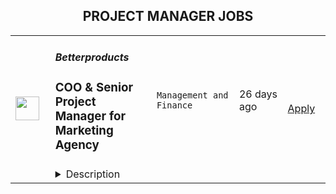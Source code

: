 <div align="center"><h2>PROJECT MANAGER JOBS</h2></div><table><tr>
                <td width="100" height="100" rowspan="2">
                    <img src="https://wwr-pro.s3.amazonaws.com/logos/0098/0239/logo.gif" width="38px" height="auto">
                </td>
                <td width="300">
                    <h5>Betterproducts</h5>
                    <h3> COO & Senior Project Manager for Marketing Agency</h3>
                </td>
                <td width="300">
                    <code>Management and Finance</code>
                </td>
                <td width="200">
                <text>26 days ago</text>
                </td>
                <td width="100" rowspan="2">
                <a href="https://weworkremotely.com/remote-jobs/betterproducts-coo-senior-project-manager-for-marketing-agency" align="right" target="_blank">Apply</a>
                </td>
            </tr>
            <tr>
                <td colspan="3">
                <details><summary>Description</summary>
                <img src="https://we-work-remotely.imgix.net/logos/0098/0239/logo.gif?ixlib=rails-4.0.0&w=50&h=50&dpr=2&fit=fill&auto=compress" />

<p>
  <strong>Headquarters:</strong> Berlin, Germany
    <br /><strong>URL:</strong> <a href="http://www.betterproducts.co">http://www.betterproducts.co</a>
</p>

<div>
<br>We are looking for a freelance full-time Project Manager for our marketing agency, starting direct or in the next 3 weeks, for a long-term collaboration. You will start in a project manager role and (assuming you do well) will take on the COO role. </div><div>
<br>You will manage several client projects at once and manage a remote team of about 7 people. You will work directly with clients and have monthly progress meetings with them. Your responsibility it to keep clients happy, ensure we deliver what we promised, and follow our processes to ensure quality. <br><br>
</div><div>Our clients are all B2B SaaS companies, and for most we offer an email outreach service, and for some we also run other marketing channels like ads, landing pages, etc. We always follow an exciting growth hacking approach with clear hypotheses, A/B testing, data collection, etc.<br><br>
</div><div><strong>Your skills</strong></div><ul>
<li>You worked as a <strong>marketing project manager</strong> for at least <strong>3+yrs and </strong>managed teams of 6 people or more<ul>
<li>You like to take <strong>ownership</strong>, and have no trouble <strong>resolving most problems</strong> yourself with help of the team. </li>
<li>You have at least 2 yrs of experience creating various types of marketing campaigns yourself </li>
<li>You like to come up with ideas and take action </li>
</ul>
</li>
<li>You <strong>worked directly with clients for 3+yrs</strong>. <ul>
<li>You have experience managing whole client relationships and delivery by yourself, with minimal help from managers above you.</li>
<li>Good sense of <strong>clear communication</strong> and quality. I.e. to ensure campaigns/experiments we share are easy to understand and don't leave any questions unanswered. </li>
<li>In resolving <strong>issues</strong> with clients, you communicate <strong>clearly</strong> and make it <strong>easy</strong> for them to take a decision. </li>
<li>You have a good <strong>feeling for priorities/urgency</strong> and never miss a deadline without letting your client know and having a recovery plan</li>
<li>You think <strong>strategically</strong>, have a feeling for <strong>priorities</strong> and are always focused on delivering <strong>maximum value to the customer</strong>
</li>
</ul>
</li>
<li>You are <strong>process-oriented</strong> and you ensure that you and your teams follow our delivery processes</li>
<li>You work <strong>Accurately</strong>. Your calculations and spelling is always correct, your choice of words is accurate. </li>
<li>You speak <strong>English fluently.</strong>
</li>
<li>You're strong in quickly <strong>learning new tools</strong>, and worked with many marketing tools in the past. You're not technical.</li>
<li>You have your own methods for staying in contact / <strong>on top</strong> enough with <strong>team</strong> members, not too much, not too little and that's a good mix of meetings and text communication. </li>
<li>Experience with <strong>email/linkedin outreach, advertising</strong> and growth hacking is a plus</li>
<li>Experience with <strong>B2B SaaS startups</strong> is a plus</li>
<li>We are currently not looking for candidates from India, Pakistan, Russia, Ireland, West Coast of US and China. </li>
<li>This is a remote freelance position (32-40 hours per week), you are paid for worked time and are required to use our time tracker. </li>
<li>Your <strong>working hours overlap</strong> at least 4 hours from 10 am - 10 pm in Berlin, and you are able to take client meetings between 14:00-19:00 Berlin time. </li>
</ul><div>
<br><br>
</div><div><strong><br>Please do not apply if you:</strong></div><div>To ensure we attract the right candidates, here is a somewhat exaggerated list of when not to apply. It's OK if you disagree with one or two.</div><ul>
<li>You don't consider yourself a bit of a workaholic and never work more than 8hrs</li>
<li>You don't believe the customer is always right</li>
<li>You think it's OK if campaign launch deadlines are missed and you wouldn't even inform the customer</li>
<li>You think it's OK to not answer a client complaint/issue mail within 24hrs</li>
<li>You don't believe in checking your team's work and regular checkins</li>
<li>You consider yourself not very technical and struggle to learn new tools</li>
<li>You're not process and data-oriented, or you hate documenting processes</li>
<li>You don't like being on top of the team, monitoring deadlines, budgets, etc</li>
<li>You hate meetings with your team and clients</li>
<li>You are not constantly full of ideas of how to do things better, lack energy and always have a critical tone</li>
<li>You think using Grammarly is useless. </li>
<li>You prefer to do things yourself instead of delegating. </li>
</ul><div>
<br><br>
</div><div><strong><br>Question? Or apply right away?</strong></div><div>
<br>If you have any questions about this position, don't hesitate to contact hr@betterproducts.co (not: .com). <br><br>
</div><div>To apply please send your CV to hr@betterproducts.co, no motivation letter is required. We will send you some short screening questions to answer, which we will use to select a shortlist of candidates that we will interview. A skill test is part of the process.<br><br>
</div>

<p><strong>To apply:</strong> <a href="https://weworkremotely.com/remote-jobs/betterproducts-coo-senior-project-manager-for-marketing-agency">https://weworkremotely.com/remote-jobs/betterproducts-coo-senior-project-manager-for-marketing-agency</a></p>

                </details>
                </td>
            </tr>,<tr>
                <td width="100" height="100" rowspan="2">
                    <img src="https://pbs.twimg.com/profile_images/2738508979/760be3edebfa0195e36fb3dba07297c1_400x400.png" width="38px" height="auto">
                </td>
                <td width="300">
                    <h5>10up</h5>
                    <h3>Senior Digital Project Manager</h3>
                </td>
                <td width="300">
                    <code></code>
                </td>
                <td width="200">
                <text>0 days ago</text>
                </td>
                <td width="100" rowspan="2">
                <a href="https://jobs.lever.co/10up-2/36ed2249-4b91-43f3-9604-9de62e3b558b" align="right" target="_blank">Apply</a>
                </td>
            </tr>
            <tr>
                <td colspan="3">
                <details><summary>Description</summary>
                <div class="section page-centered" data-qa="job-description"><div><b style="font-size: 18px">Location: Remote - Anywhere </b>(Open to applicants located anywhere around the globe.)</div><div><br></div><div>A Senior Project Manager at 10up is not just a task manager, but a strategic contributor to every project, and the driver for successful client delivery. Join a team of collaborative, cross-discipline professionals who have been pushing the boundaries of enterprise-level projects for over 12 years.</div><div><br></div><div>You’ll have ownership and input on a combination of innovative, challenging projects and ongoing support engagements—we believe in balanced and diverse workloads through dedicated resource management. We have a supportive Client Delivery structure, with established PM processes, while still allowing for autonomy.</div><div><br></div><div>As a leading digital agency, 10up’s client roster spans from innovative startups and impactful non-profits, to some of the biggest names in the industry, such as ESPN, Google, The New York Times Co., and The Nobel Prize Committee.&nbsp;</div><div><br></div><div>As a 10upper, you have options for flexible and alternative work schedules. Intentionally remote since day one, spanning six continents and 38+ countries, 10up fully embraces the benefits of distributed work.</div><div><br></div></div><div class="section page-centered"><div><h3>What you will do: </h3><ul class="posting-requirements plain-list"><ul><li>Act as the day-to-day Project Manager for 4 - 7 active projects; exhibiting senior-level ownership over all project scopes/plans, client meetings, written status updates, demos, risk management and iterative scope / expectation management.&nbsp;</li><li>Consistently track and analyze project progress and budget burn, and work with group and project leadership to escalate concerns and/or risks, and mitigate appropriately.</li><li>Ensure superior quality deliverables by collaboratively engaging cross-discipline leadership, and enforcing rigorous QA processes and standards to provide end to end delivery and client satisfaction.</li><li>Lead discovery engagements (onsite and remotely) that expertly define cross-discipline project requirements and that demonstrate an expert understanding of underlying client business goals and objectives.</li><li>Consistently identify strategic opportunities to engage with the 10up Account Management Team and collaborate towards building strong, long-term client relationships.</li></ul></ul></div></div><div class="section page-centered"><div><h3>About you: </h3><ul class="posting-requirements plain-list"><ul><li>You have experience delivering full scope CMS-based web projects for enterprise clients, ideally in an agency environment, and preferably with a practical understanding of the WordPress platform.</li><li>You can describe tangible examples of deescalating project risks by working with members of your team and leadership to develop collaborative solutions.</li><li>Your roles and responsibilities have been primarily client facing. You are often the main point of contact for client requests, escalations, comprehensive updates, and senior-level consultation.</li><li>You have a proven track record of deescalating project risks by working with members of your team and leadership to develop collaborative solutions.</li><li>You are an effective leader of cross-discipline project teams - across account strategy, experience design, engineering, QA and support - and are able to keep the team motivated and on task to deliver the best project outcomes.</li><li>You have excellent verbal and written English communication skills, both internally and externally.</li></ul></ul></div></div><div class="section page-centered"><div><h3>Benefits of interest:</h3><ul class="posting-requirements plain-list"><ul><li>Mentorship from a dedicated Team Lead and Director of Client Delivery.</li><li>Multiple paid time off programs, including accrued PTO, parental leave, bereavement leave, and company holidays – including an all-company break from Christmas Eve to New Years Day.</li><li>Health, dental, and life insurance programs (available for United States team members).</li><li>Retirement contribution programs (currently available in the U.S. and U.K.).</li><li>$3,000 USD accrued annually in professional development budget for you to spend on conferences, training, or to buy back time for programs like independent study.</li><li>Flexible and alternate schedule programs - including options for 4-day work week (Monday-Thursday) configurations.</li><li>Global Company summits – opportunities to meet, socialize and learn with fellow 10uppers in person at remarkable destinations.&nbsp;</li><li>An end-of-year all-hands bonus program, along with smaller opportunities for recognition throughout the year.</li></ul></ul></div></div><!--[2022-11-28] [GOLD-2535] Remove payTransparencyV1 when feature flag is fully removed--><div class="section page-centered" data-qa="salary-range"><div>$60,000 - $120,000 a year</div><small><div>The expected annual salary range for this position is between $60,000 and $120,000 USD. Compensation is determined based on a variety of factors including relevant experience, other job related qualifications/skills, geographic location, and business needs.</div></small></div><div class="section page-centered" data-qa="closing-description"><div><b style="font-size: 18px">Join our team!&nbsp;</b></div><div><br></div><div>If you are passionate about 10up's mission and think you have what it takes to be successful in this role even if you don't check all the boxes, please apply. We'd appreciate the opportunity to personally review your application. Everyone gets a response.</div><div><br></div><div>Read more about <a href="https://drive.google.com/file/d/1nQ9yWRqfDAdrriYRnBNzYo7w59auYxMe/view" class="postings-link">What to Expect </a>through our Recruiting process.</div><div><br></div><div>We don't want you to miss any communication from us! To ensure you receive updates on your application, please add jobs@10up.com to your contacts list! #LI-Remote</div></div><div class="section page-centered last-section-apply" data-qa="btn-apply-bottom"><a class="postings-btn template-btn-submit hex-color" data-qa="show-page-apply" href="https://jobs.lever.co/10up-2/36ed2249-4b91-43f3-9604-9de62e3b558b/apply">Apply for this job</a></div>
                </details>
                </td>
            </tr></table>